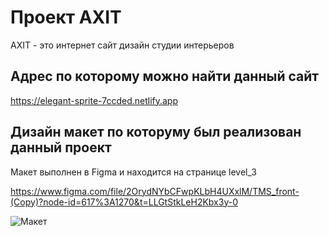 # Проект AXIT 

AXIT - это интернет сайт дизайн студии интерьеров

## Адрес по которому можно найти данный сайт

https://elegant-sprite-7ccded.netlify.app

## Дизайн макет по которуму был реализован данный проект

Макет выполнен в Figma и находится на странице level_3

https://www.figma.com/file/2OrydNYbCFwpKLbH4UXxlM/TMS_front-(Copy)?node-id=617%3A1270&t=LLGtStkLeH2Kbx3y-0

![Макет](./images/Desktop.png)
